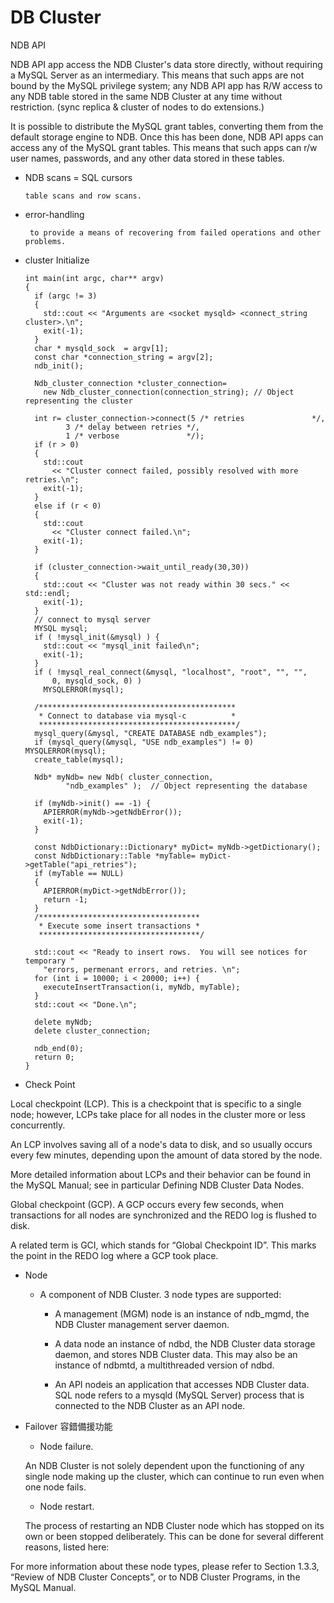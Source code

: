 # DB Cluster

 NDB API

   NDB API app access the NDB Cluster's data store directly, without requiring a MySQL Server as an intermediary. This means that such apps are not bound by the MySQL privilege system; any NDB API app has R/W access to any NDB table stored in the same NDB Cluster at any time without restriction. (sync replica & cluster of nodes to do extensions.)

   It is possible to distribute the MySQL grant tables, converting them from the default storage engine to NDB. Once this has been done, NDB API apps can access any of the MySQL grant tables. This means that such apps can r/w user names, passwords, and any other data stored in these tables.


* NDB scans = SQL cursors 

      table scans and row scans.

* error-handling 

       to provide a means of recovering from failed operations and other problems.
       
       
* cluster Initialize


      int main(int argc, char** argv)
      {
        if (argc != 3)
        {
          std::cout << "Arguments are <socket mysqld> <connect_string cluster>.\n";
          exit(-1);
        }
        char * mysqld_sock  = argv[1];
        const char *connection_string = argv[2];
        ndb_init();

        Ndb_cluster_connection *cluster_connection=
          new Ndb_cluster_connection(connection_string); // Object representing the cluster

        int r= cluster_connection->connect(5 /* retries               */,
               3 /* delay between retries */,
               1 /* verbose               */);
        if (r > 0)
        {
          std::cout
            << "Cluster connect failed, possibly resolved with more retries.\n";
          exit(-1);
        }
        else if (r < 0)
        {
          std::cout
            << "Cluster connect failed.\n";
          exit(-1);
        }

        if (cluster_connection->wait_until_ready(30,30))
        {
          std::cout << "Cluster was not ready within 30 secs." << std::endl;
          exit(-1);
        }
        // connect to mysql server
        MYSQL mysql;
        if ( !mysql_init(&mysql) ) {
          std::cout << "mysql_init failed\n";
          exit(-1);
        }
        if ( !mysql_real_connect(&mysql, "localhost", "root", "", "",
            0, mysqld_sock, 0) )
          MYSQLERROR(mysql);

        /********************************************
         * Connect to database via mysql-c          *
         ********************************************/
        mysql_query(&mysql, "CREATE DATABASE ndb_examples");
        if (mysql_query(&mysql, "USE ndb_examples") != 0) MYSQLERROR(mysql);
        create_table(mysql);

        Ndb* myNdb= new Ndb( cluster_connection,
               "ndb_examples" );  // Object representing the database

        if (myNdb->init() == -1) {
          APIERROR(myNdb->getNdbError());
          exit(-1);
        }

        const NdbDictionary::Dictionary* myDict= myNdb->getDictionary();
        const NdbDictionary::Table *myTable= myDict->getTable("api_retries");
        if (myTable == NULL)
        {
          APIERROR(myDict->getNdbError());
          return -1;
        }
        /************************************
         * Execute some insert transactions *
         ************************************/

        std::cout << "Ready to insert rows.  You will see notices for temporary "
          "errors, permenant errors, and retries. \n";
        for (int i = 10000; i < 20000; i++) {
          executeInsertTransaction(i, myNdb, myTable);
        }
        std::cout << "Done.\n";

        delete myNdb;
        delete cluster_connection;

        ndb_end(0);
        return 0;
      }


* Check Point

Local checkpoint (LCP).  This is a checkpoint that is specific to a single node; however, LCPs take place for all nodes in the cluster more or less concurrently. 

An LCP involves saving all of a node's data to disk, and so usually occurs every few minutes, depending upon the amount of data stored by the node.

More detailed information about LCPs and their behavior can be found in the MySQL Manual; see in particular Defining NDB Cluster Data Nodes.

Global checkpoint (GCP).  A GCP occurs every few seconds, when transactions for all nodes are synchronized and the REDO log is flushed to disk.


A related term is GCI, which stands for “Global Checkpoint ID”. This marks the point in the REDO log where a GCP took place.


* Node

  * A component of NDB Cluster. 3 node types are supported:

     * A management (MGM) node is an instance of ndb_mgmd, the NDB Cluster management server daemon.

     * A data node an instance of ndbd, the NDB Cluster data storage daemon, and stores NDB Cluster data. This may also be an instance of ndbmtd, a multithreaded version of ndbd.

     * An API nodeis an application that accesses NDB Cluster data. SQL node refers to a mysqld (MySQL Server) process that is connected to the NDB Cluster as an API node.


* Failover 容錯備援功能

   * Node failure.  
   
   An NDB Cluster is not solely dependent upon the functioning of any single node making up the cluster, which can continue to run even when one node fails.

   * Node restart.  
   
   The process of restarting an NDB Cluster node which has stopped on its own or been stopped deliberately. This can be done for several different reasons, listed here:

For more information about these node types, please refer to Section 1.3.3, “Review of NDB Cluster Concepts”, or to NDB Cluster Programs, in the MySQL Manual.

